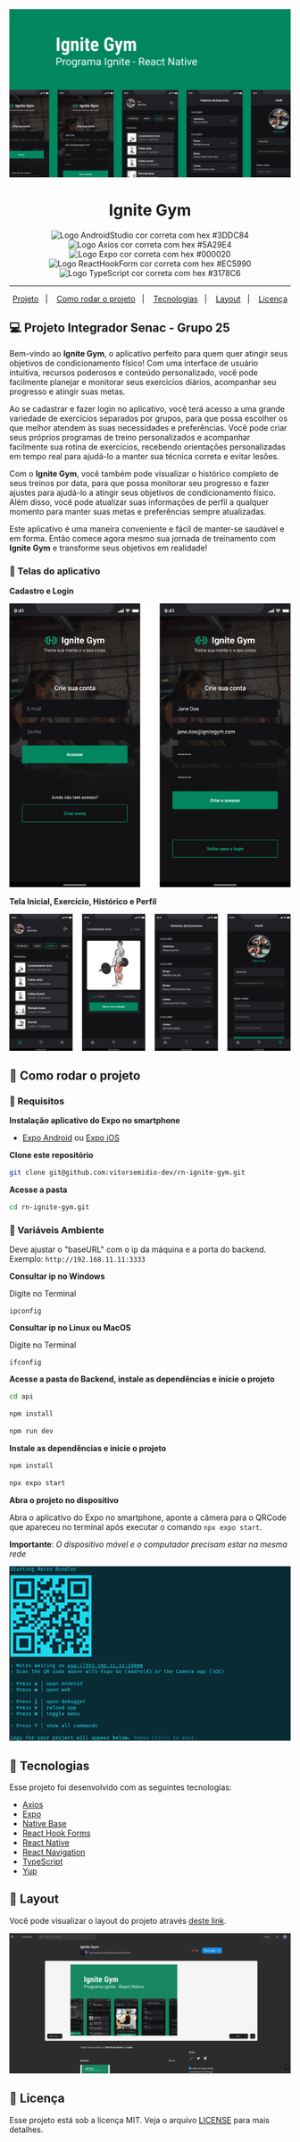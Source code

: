 <img src=".github/ignite-gym-capa.png" />

<h1 align="center">
   Ignite Gym
</h1>

<p align="center">
<img src="https://img.shields.io/static/v1?logo=AndroidStudio&logoColor=3DDC84&label=AndroidStudio&message=Android%20Studio&color=3DDC84" alt="Logo AndroidStudio cor correta com hex #3DDC84" />

<img src="https://img.shields.io/static/v1?logo=Axios&logoColor=5A29E4&label=Axios&message=Axios&color=5A29E4" alt="Logo Axios cor correta com hex #5A29E4" />

<img src="https://img.shields.io/static/v1?logo=Expo&logoColor=000020&label=Expo&message=Expo&color=000020" alt="Logo Expo cor correta com hex #000020" />

<img src="https://img.shields.io/static/v1?logo=ReactHookForm&logoColor=EC5990&label=ReactHookForm&message=React%20Hook%20Form&color=EC5990" alt="Logo ReactHookForm cor correta com hex #EC5990" />

<img src="https://img.shields.io/static/v1?logo=TypeScript&logoColor=3178C6&label=TypeScript&message=TypeScript&color=3178C6" alt="Logo TypeScript cor correta com hex #3178C6" />
</p>

---

<p align="center">
  <a href="#-projeto">Projeto</a>&nbsp;&nbsp;&nbsp;|&nbsp;&nbsp;&nbsp;
  <a href="#-como-rodar-o-projeto">Como rodar o projeto</a>&nbsp;&nbsp;&nbsp;|&nbsp;&nbsp;&nbsp;
  <a href="#-tecnologias">Tecnologias</a>&nbsp;&nbsp;&nbsp;|&nbsp;&nbsp;&nbsp;
  <a href="#-layout">Layout</a>&nbsp;&nbsp;&nbsp;|&nbsp;&nbsp;&nbsp;
  <a href="#-licença">Licença</a>
</p>

## 💻 Projeto Integrador Senac - Grupo 25

Bem-vindo ao **Ignite Gym**, o aplicativo perfeito para quem quer atingir seus objetivos de condicionamento físico! Com uma interface de usuário intuitiva, recursos poderosos e conteúdo personalizado, você pode facilmente planejar e monitorar seus exercícios diários, acompanhar seu progresso e atingir suas metas.

Ao se cadastrar e fazer login no aplicativo, você terá acesso a uma grande variedade de exercícios separados por grupos, para que possa escolher os que melhor atendem às suas necessidades e preferências. Você pode criar seus próprios programas de treino personalizados e acompanhar facilmente sua rotina de exercícios, recebendo orientações personalizadas em tempo real para ajudá-lo a manter sua técnica correta e evitar lesões.

Com o **Ignite Gym**, você também pode visualizar o histórico completo de seus treinos por data, para que possa monitorar seu progresso e fazer ajustes para ajudá-lo a atingir seus objetivos de condicionamento físico. Além disso, você pode atualizar suas informações de perfil a qualquer momento para manter suas metas e preferências sempre atualizadas.

Este aplicativo é uma maneira conveniente e fácil de manter-se saudável e em forma. Então comece agora mesmo sua jornada de treinamento com **Ignite Gym** e transforme seus objetivos em realidade!

### 📱 Telas do aplicativo

**Cadastro e Login**

<img src=".github/screen_auth.png" />

**Tela Inicial, Exercício, Histórico e Perfil**

<img src=".github/screen_app.png" />

## 🧭 Como rodar o projeto

### 🚨 Requisitos

**Instalação aplicativo do Expo no smartphone**

- [Expo Android](https://play.google.com/store/apps/details?id=host.exp.exponent&hl=pt_BR&gl=US) ou [Expo iOS](https://apps.apple.com/us/app/expo-go/id982107779)

**Clone este repositório**

```bash
git clone git@github.com:vitorsemidio-dev/rn-ignite-gym.git
```

**Acesse a pasta**

```bash
cd rn-ignite-gym.git
```

### 🔑 Variáveis Ambiente

Deve ajustar o "baseURL" com o ip da máquina e a porta do backend. Exemplo: `http://192.168.11.11:3333`

**Consultar ip no Windows**

Digite no Terminal

```base
ipconfig
```

**Consultar ip no Linux ou MacOS**

Digite no Terminal

```base
ifconfig
```

**Acesse a pasta do Backend, instale as dependências e inicie o projeto**

```bash
cd api
```

```bash
npm install
```

```bash
npm run dev
```

**Instale as dependências e inicie o projeto**

```bash
npm install
```

```bash
npx expo start
```

**Abra o projeto no dispositivo**

Abra o aplicativo do Expo no smartphone, aponte a câmera para o QRCode que apareceu no terminal após executar o comando `npx expo start`.

**Importante**: _O dispositivo móvel e o computador precisam estar na mesma rede_

<img src=".github/npx-expo-start.png"/>

## 🚀 Tecnologias

Esse projeto foi desenvolvido com as seguintes tecnologias:

- [Axios](https://axios-http.com/ptbr/docs/intro)
- [Expo](https://expo.dev/)
- [Native Base](https://nativebase.io/)
- [React Hook Forms](https://react-hook-form.com/)
- [React Native](https://reactnative.dev/)
- [React Navigation](https://reactnavigation.org/)
- [TypeScript](https://www.typescriptlang.org/pt/)
- [Yup](https://www.npmjs.com/package/yup)

## 🔖 Layout

Você pode visualizar o layout do projeto através [deste link](https://www.figma.com/design/ZmZyo3X1NNs8mBty0UiKo2/P.I-Senac-Ignite-Gym?node-id=904-404&p=f&t=zGSetFlx12hl7iQP-0).

<a href="https://www.figma.com/design/ZmZyo3X1NNs8mBty0UiKo2/P.I-Senac-Ignite-Gym?node-id=904-404&p=f&t=zGSetFlx12hl7iQP-0">
  <img src=".github/ignite-gym-figma.png" />
</a>

## 📝 Licença

Esse projeto está sob a licença MIT. Veja o arquivo [LICENSE](LICENSE) para mais detalhes.
